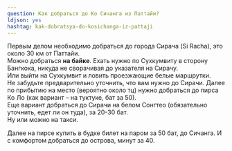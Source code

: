 ```yaml
---
question: Как добраться до Ко Сичанга из Паттайи?
ldjson: yes
hashtag: kak-dobratsya-do-kosichanga-iz-pattaji
---
```


Первым делом необходимо добраться до города Сирача (Si Racha), это около 30 км от Паттайи.   
Можно добраться **на байке**. Ехать нужно по Сухкумвиту в сторону Бангкока, никуда не сворачивая до указателя на Сирачу.   
Или выйти на Сухкумвит и ловить проезжающие белые маршрутки.  
Не забудьте предварительно уточнить, что вам нужно до Сирачи. Далее по прибытию на место (вероятно около тц) нужно добраться до пирса Ко Ло (как вариант – на туктуке, бат за 50).  
Еще вариант добраться до Сирачи на белом Сонгтео (обязательно уточнить, едет ли он туда), за 20-30 бат.  
Ну или можно на такси.

Далее на пирсе купить в будке билет на паром за 50 бат, до Сичанга. И с комфортом добраться до острова, минут за 40.
